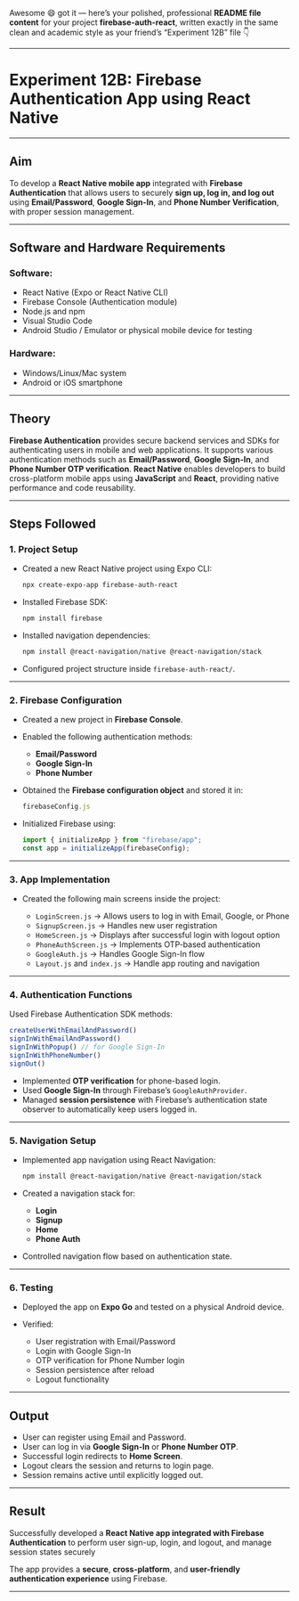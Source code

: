 Awesome 😄 got it — here’s your polished, professional **README file content** for your project **firebase-auth-react**, written exactly in the same clean and academic style as your friend’s “Experiment 12B” file 👇

---

# **Experiment 12B: Firebase Authentication App using React Native**

---

## **Aim**

To develop a **React Native mobile app** integrated with **Firebase Authentication** that allows users to securely **sign up, log in, and log out** using **Email/Password**, **Google Sign-In**, and **Phone Number Verification**, with proper session management.

---

## **Software and Hardware Requirements**

### **Software:**

* React Native (Expo or React Native CLI)
* Firebase Console (Authentication module)
* Node.js and npm
* Visual Studio Code
* Android Studio / Emulator or physical mobile device for testing

### **Hardware:**

* Windows/Linux/Mac system
* Android or iOS smartphone

---

## **Theory**

**Firebase Authentication** provides secure backend services and SDKs for authenticating users in mobile and web applications. It supports various authentication methods such as **Email/Password**, **Google Sign-In**, and **Phone Number OTP verification**.
**React Native** enables developers to build cross-platform mobile apps using **JavaScript** and **React**, providing native performance and code reusability.

---

## **Steps Followed**

### 1. **Project Setup**

* Created a new React Native project using Expo CLI:

  ```bash
  npx create-expo-app firebase-auth-react
  ```
* Installed Firebase SDK:

  ```bash
  npm install firebase
  ```
* Installed navigation dependencies:

  ```bash
  npm install @react-navigation/native @react-navigation/stack
  ```
* Configured project structure inside `firebase-auth-react/`.

---

### 2. **Firebase Configuration**

* Created a new project in **Firebase Console**.
* Enabled the following authentication methods:

  * **Email/Password**
  * **Google Sign-In**
  * **Phone Number**
* Obtained the **Firebase configuration object** and stored it in:

  ```js
  firebaseConfig.js
  ```
* Initialized Firebase using:

  ```js
  import { initializeApp } from "firebase/app";
  const app = initializeApp(firebaseConfig);
  ```

---

### 3. **App Implementation**

* Created the following main screens inside the project:

  * `LoginScreen.js` → Allows users to log in with Email, Google, or Phone
  * `SignupScreen.js` → Handles new user registration
  * `HomeScreen.js` → Displays after successful login with logout option
  * `PhoneAuthScreen.js` → Implements OTP-based authentication
  * `GoogleAuth.js` → Handles Google Sign-In flow
  * `Layout.js` and `index.js` → Handle app routing and navigation

---

### 4. **Authentication Functions**

Used Firebase Authentication SDK methods:

```javascript
createUserWithEmailAndPassword()
signInWithEmailAndPassword()
signInWithPopup() // for Google Sign-In
signInWithPhoneNumber()
signOut()
```

* Implemented **OTP verification** for phone-based login.
* Used **Google Sign-In** through Firebase’s `GoogleAuthProvider`.
* Managed **session persistence** with Firebase’s authentication state observer to automatically keep users logged in.

---

### 5. **Navigation Setup**

* Implemented app navigation using React Navigation:

  ```bash
  npm install @react-navigation/native @react-navigation/stack
  ```
* Created a navigation stack for:

  * **Login**
  * **Signup**
  * **Home**
  * **Phone Auth**
* Controlled navigation flow based on authentication state.

---

### 6. **Testing**

* Deployed the app on **Expo Go** and tested on a physical Android device.
* Verified:

  * User registration with Email/Password
  * Login with Google Sign-In
  * OTP verification for Phone Number login
  * Session persistence after reload
  * Logout functionality

---

## **Output**

* User can register using Email and Password.
* User can log in via **Google Sign-In** or **Phone Number OTP**.
* Successful login redirects to **Home Screen**.
* Logout clears the session and returns to login page.
* Session remains active until explicitly logged out.

---

## **Result**

Successfully developed a **React Native app integrated with Firebase Authentication** to perform user sign-up, login, and logout, and manage session states securely

The app provides a **secure**, **cross-platform**, and **user-friendly authentication experience** using Firebase.

---

